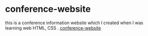 # conference-website
this is a conference information website which I created when I was learning web HTML, CSS .
[conference-website](https://krishanprajapat23.github.io/conference-website/)
